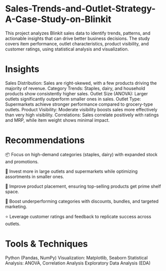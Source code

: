 # Sales-Trends-and-Outlet-Strategy-A-Case-Study-on-Blinkit
This project analyzes Blinkit sales data to identify trends, patterns, and actionable insights that can drive better business decisions. The study covers item performance, outlet characteristics, product visibility, and customer ratings, using statistical analysis and visualization.

# Insights

Sales Distribution: Sales are right-skewed, with a few products driving the majority of revenue.
Category Trends: Staples, dairy, and household products show consistently higher sales.
Outlet Size (ANOVA): Larger outlets significantly outperform smaller ones in sales.
Outlet Type: Supermarkets achieve stronger performance compared to grocery-type outlets.
Product Visibility: Moderate visibility boosts sales more effectively than very high visibility.
Correlations: Sales correlate positively with ratings and MRP, while item weight shows minimal impact.

# Recommendations

📦 Focus on high-demand categories (staples, dairy) with expanded stock and promotions.

🏬 Invest more in large outlets and supermarkets while optimizing assortments in smaller ones.

🛒 Improve product placement, ensuring top-selling products get prime shelf space.

🎯 Boost underperforming categories with discounts, bundles, and targeted marketing.

⭐ Leverage customer ratings and feedback to replicate success across outlets.

# Tools & Techniques

Python (Pandas, NumPy)
Visualization: Matplotlib, Seaborn
Statistical Analysis: ANOVA, Correlation Analysis
Exploratory Data Analysis (EDA)
